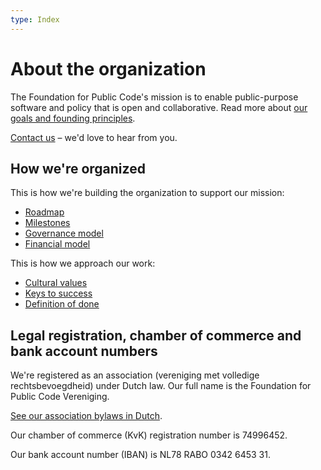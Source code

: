 ```yaml
---
type: Index
---
```


# About the organization

The Foundation for Public Code's mission is to enable public-purpose software and policy that is open and collaborative. Read more about [our goals and founding principles](mission.md).

[Contact us](contact-details.md) – we'd love to hear from you.

## How we're organized

This is how we're building the organization to support our mission:

* [Roadmap](roadmap.md)
* [Milestones](milestones.md)
* [Governance model](governance-model.md)
* [Financial model](financial-model.md)

This is how we approach our work:

* [Cultural values](cultural-values.md)
* [Keys to success](keys-to-success.md)
* [Definition of done](definition-of-done.md)

## Legal registration, chamber of commerce and bank account numbers

We're registered as an association (vereniging met volledige rechtsbevoegdheid) under Dutch law. Our full name is the Foundation for Public Code Vereniging.

[See our association bylaws in Dutch](association-bylaws.nl.md).

Our chamber of commerce (KvK) registration number is 74996452.

Our bank account number (IBAN) is NL78 RABO 0342 6453 31.
